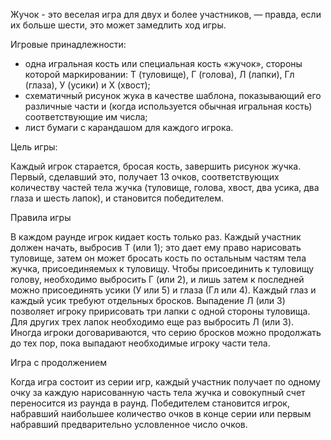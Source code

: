 Жучок - это веселая игра для двух и более участников, — правда, если их больше шести, это 
может замедлить ход игры.

Игровые принадлежности:

* одна игральная кость или специальная кость «жучок», стороны которой 
маркировании: Т (туловище), Г (голова), Л (лапки), Гл (глаза), У (усики) и X (хвост);
* схематичный рисунок жука в качестве шаблона, показывающий его различные части 
и (когда используется обычная игральная кость) соответствующие им числа;
* лист бумаги с карандашом для каждого игрока.

Цель игры:

Каждый игрок старается, бросая кость, завершить рисунок жучка. Первый, сделавший 
это, получает 13 очков, соответствующих количеству частей тела жучка (туловище, 
голова, хвост, два усика, два глаза и шесть лапок), и становится победителем.

Правила игры

В каждом раунде игрок кидает кость только раз. Каждый участник должен начать, 
выбросив Т (или 1); это дает ему право нарисовать туловище, затем он может бросать 
кость по остальным частям тела жучка, присоединяемых к туловищу.
Чтобы присоединить к туловищу голову, необходимо выбросить Г (или 2), и лишь 
затем к последней можно присоединять усики (У или 5) и глаза (Гл или 4). Каждый 
глаз и каждый усик требуют отдельных бросков.
Выпадение Л (или 3) позволяет игроку пририсовать три лапки с одной стороны 
туловища. Для других трех лапок необходимо еще раз выбросить Л (или 3).
Иногда игроки договариваются, что серию бросков можно продолжать до тех пор, 
пока выпадают необходимые игроку части тела.

Игра с продолжением

Когда игра состоит из серии игр, каждый участник получает по одному очку за каждую 
нарисованную часть тела жучка и совокупный счет переносится из раунда в раунд. 
Победителем становится игрок, набравший наибольшее количество очков в конце 
серии или первым набравший предварительно условленное число очков.
